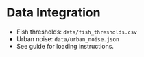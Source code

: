 # Data Integration

- Fish thresholds: `data/fish_thresholds.csv`
- Urban noise: `data/urban_noise.json`
- See guide for loading instructions.
